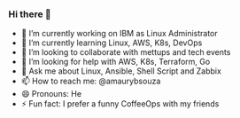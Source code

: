 ### Hi there 👋

- 🔭 I’m currently working on IBM as Linux Administrator
- 🌱 I’m currently learning Linux, AWS, K8s, DevOps
- 👯 I’m looking to collaborate with mettups and tech events
- 🤔 I’m looking for help with AWS, K8s, Terraform, Go
- 💬 Ask me about Linux, Ansible, Shell Script and Zabbix
- 📫 How to reach me: @amaurybsouza
- 😄 Pronouns: He
- ⚡ Fun fact: I prefer a funny CoffeeOps with my friends
